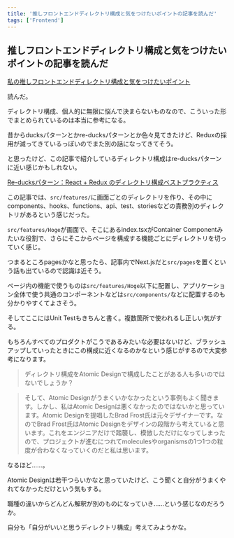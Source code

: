 ```yaml
---
title: '推しフロントエンドディレクトリ構成と気をつけたいポイントの記事を読んだ'
tags: ['Frontend']
---
```


## 推しフロントエンドディレクトリ構成と気をつけたいポイントの記事を読んだ

[私の推しフロントエンドディレクトリ構成と気をつけたいポイント](https://zenn.dev/sakito/articles/af87061a5016e6)

読んだ。

ディレクトリ構成、個人的に無限に悩んで決まらないものなので、こういった形でまとめられているのは本当に参考になる。

昔からducksパターンとかre-ducksパターンとか色々見てきたけど、Reduxの採用が減ってきているっぽいのでまた別の話になってきてそう。

と思ったけど、この記事で紹介しているディレクトリ構成はre-ducksパターンに近い感じかもしれない。

[Re\-ducksパターン：React \+ Redux のディレクトリ構成ベストプラクティス](https://noah.plus/blog/021/)

この記事では、`src/features/`に画面ごとのディレクトリを作り、その中にcomponents、hooks、functions、api、test、storiesなどの責務別のディレクトリがあるという感じだった。

`src/features/Hoge`が画面で、そこにあるindex.tsxがContainer Componentみたいな役割で、さらにそこからページを構成する機能ごとにディレクトリを切っていく感じ。

つまるところpagesかなと思ったら、記事内でNext.jsだと`src/pages`を置くという話も出ているので認識は近そう。

ページ内の機能で使うものは`src/features/Hoge`以下に配置し、アプリケーション全体で使う共通のコンポーネントなどは`src/components/`などに配置するのも分かりやすくてよさそう。

そしてここにはUnit Testもきちんと書く。複数箇所で使われるし正しい気がする。

もちろんすべてのプロダクトがこうであるみたいな必要はないけど、ブラッシュアップしていったときにこの構成に近くなるのかなという感じがするので大変参考になります。

> ディレクトリ構成をAtomic Designで構成したことがある人も多いのではないでしょうか？

> そして、Atomic Designがうまくいかなかったという事例もよく聞きます。しかし、私はAtomic Designは悪くなかったのではないかと思っています。Atomic Designを提唱したBrad Frost氏は元々デザイナーです。なのでBrad Frost氏はAtomic Designをデザインの段階から考えていると思います。これをエンジニアだけで踏襲し、模倣しただけになってしまったので、プロジェクトが進むにつれてmoleculesやorganismsの1つ1つの粒度が合わなくなっていくのだと私は思います。

なるほど……。

Atomic Designは若干つらいかなと思っていたけど、こう聞くと自分がうまくやれてなかっただけという気もする。

職種の違いからどんどん解釈が別のものになっていき……という感じなのだろうか。

自分も「自分がいいと思うディレクトリ構成」考えてみようかな。
